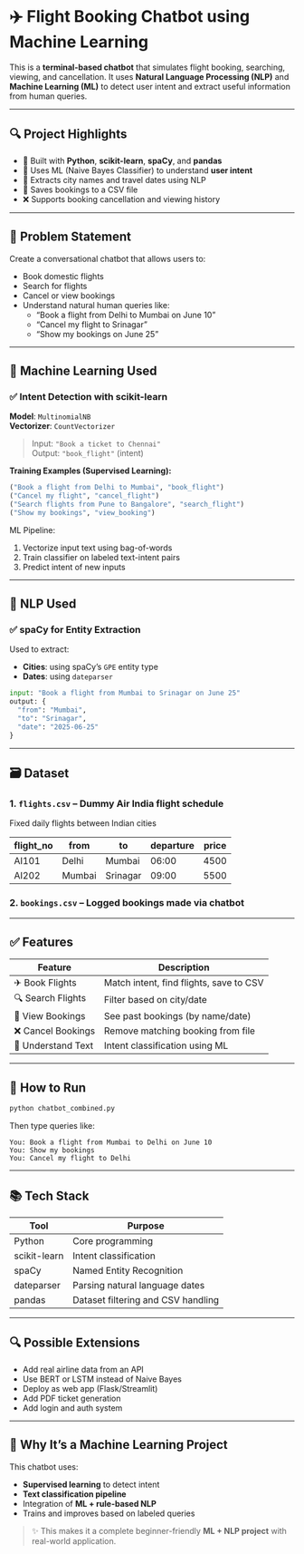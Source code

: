 
# ✈️ Flight Booking Chatbot using Machine Learning

This is a **terminal-based chatbot** that simulates flight booking, searching, viewing, and cancellation. It uses **Natural Language Processing (NLP)** and **Machine Learning (ML)** to detect user intent and extract useful information from human queries.

---

## 🔍 Project Highlights

- 🤖 Built with **Python**, **scikit-learn**, **spaCy**, and **pandas**
- 🧠 Uses ML (Naive Bayes Classifier) to understand **user intent**
- 📅 Extracts city names and travel dates using NLP
- 📁 Saves bookings to a CSV file
- ❌ Supports booking cancellation and viewing history

---

## 🎯 Problem Statement

Create a conversational chatbot that allows users to:
- Book domestic flights
- Search for flights
- Cancel or view bookings
- Understand natural human queries like:
  - “Book a flight from Delhi to Mumbai on June 10”
  - “Cancel my flight to Srinagar”
  - “Show my bookings on June 25”

---

## 🧠 Machine Learning Used

### ✅ Intent Detection with scikit-learn

**Model**: `MultinomialNB`  
**Vectorizer**: `CountVectorizer`

> Input: `"Book a ticket to Chennai"`  
> Output: `"book_flight"` (intent)

**Training Examples (Supervised Learning):**
```python
("Book a flight from Delhi to Mumbai", "book_flight")
("Cancel my flight", "cancel_flight")
("Search flights from Pune to Bangalore", "search_flight")
("Show my bookings", "view_booking")
```

ML Pipeline:
1. Vectorize input text using bag-of-words
2. Train classifier on labeled text-intent pairs
3. Predict intent of new inputs

---

## 🧠 NLP Used

### ✅ spaCy for Entity Extraction
Used to extract:
- **Cities**: using spaCy’s `GPE` entity type
- **Dates**: using `dateparser`

```python
input: "Book a flight from Mumbai to Srinagar on June 25"
output: {
  "from": "Mumbai",
  "to": "Srinagar",
  "date": "2025-06-25"
}
```

---

## 🗃️ Dataset

### 1. **`flights.csv`** – Dummy Air India flight schedule  
Fixed daily flights between Indian cities

| flight_no | from     | to        | departure | price |
|-----------|----------|-----------|-----------|-------|
| AI101     | Delhi    | Mumbai    | 06:00     | 4500  |
| AI202     | Mumbai   | Srinagar  | 09:00     | 5500  |

### 2. **`bookings.csv`** – Logged bookings made via chatbot

---

## ✅ Features

| Feature                 | Description                                   |
|------------------------|-----------------------------------------------|
| ✈ Book Flights         | Match intent, find flights, save to CSV       |
| 🔍 Search Flights       | Filter based on city/date                     |
| 📅 View Bookings        | See past bookings (by name/date)              |
| ❌ Cancel Bookings      | Remove matching booking from file             |
| 🧠 Understand Text      | Intent classification using ML                |

---

## 🚀 How to Run

```bash
python chatbot_combined.py
```

Then type queries like:

```
You: Book a flight from Mumbai to Delhi on June 10
You: Show my bookings
You: Cancel my flight to Delhi
```

---

## 📚 Tech Stack

| Tool           | Purpose                            |
|----------------|------------------------------------|
| Python         | Core programming                   |
| scikit-learn   | Intent classification              |
| spaCy          | Named Entity Recognition           |
| dateparser     | Parsing natural language dates     |
| pandas         | Dataset filtering and CSV handling |

---

## 🔍 Possible Extensions

- Add real airline data from an API
- Use BERT or LSTM instead of Naive Bayes
- Deploy as web app (Flask/Streamlit)
- Add PDF ticket generation
- Add login and auth system

---

## 🧠 Why It’s a Machine Learning Project

This chatbot uses:
- **Supervised learning** to detect intent
- **Text classification pipeline**
- Integration of **ML + rule-based NLP**
- Trains and improves based on labeled queries

> ✨ This makes it a complete beginner-friendly **ML + NLP project** with real-world application.

